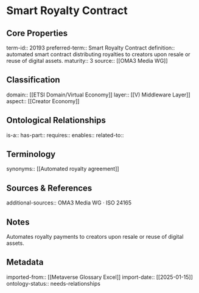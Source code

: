# Smart Royalty Contract

## Core Properties
term-id:: 20193
preferred-term:: Smart Royalty Contract
definition:: automated smart contract distributing royalties to creators upon resale or reuse of digital assets.
maturity:: 3
source:: [[OMA3 Media WG]]

## Classification
domain:: [[ETSI Domain/Virtual Economy]]
layer:: [[V) Middleware Layer]]
aspect:: [[Creator Economy]]

## Ontological Relationships
is-a:: 
has-part:: 
requires:: 
enables:: 
related-to:: 

## Terminology
synonyms:: [[Automated royalty agreement]]

## Sources & References
additional-sources:: OMA3 Media WG · ISO 24165

## Notes
Automates royalty payments to creators upon resale or reuse of digital assets.

## Metadata
imported-from:: [[Metaverse Glossary Excel]]
import-date:: [[2025-01-15]]
ontology-status:: needs-relationships